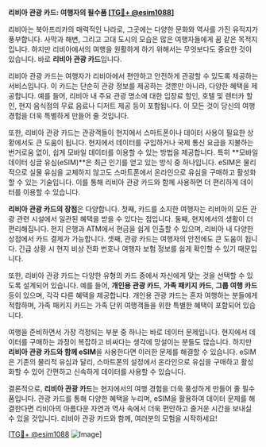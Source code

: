 **리비아 관광 카드: 여행자의 필수품 [[TG💪+ @esim1088](https://t.me/s/esim1088)]**

리비아는 북아프리카의 매력적인 나라로, 그곳에는 다양한 문화와 역사를 가진 유적지가 풍부합니다. 사막과 해변, 그리고 고대 도시의 모습은 많은 여행자들에게 꿈 같은 목적지입니다. 하지만 리비아에서의 여행을 원활하게 하기 위해서는 무엇보다도 중요한 것이 있습니다. 바로 **리비아 관광 카드**입니다.

리비아 관광 카드는 여행자가 리비아에서 편안하고 안전하게 관광할 수 있도록 제공하는 서비스입니다. 이 카드는 단순히 관광 정보를 제공하는 것뿐만 아니라, 다양한 혜택을 제공합니다. 예를 들어, 리비아 내 주요 관광 명소에 대한 입장료 할인, 호텔 및 렌터카 할인, 현지 음식점의 무료 음료나 디저트 제공 등이 포함됩니다. 이 모든 것이 당신의 여행 경험을 더욱 특별하게 만들어 줄 것입니다.

또한, 리비아 관광 카드는 관광객들이 현지에서 스마트폰이나 데이터 사용이 필요한 상황에서도 큰 도움이 됩니다. 현지에서 데이터를 구입하거나 국제 통신 요금을 지불하는 번거로움 없이, 쉽게 모바일 데이터를 이용할 수 있는 방법을 제공합니다. 특히 **모바일 데이터 싱글 유심(eSIM)**은 최근 인기를 얻고 있는 방식 중 하나입니다. eSIM은 물리적으로 실물 유심을 교체하지 않고도 스마트폰에서 온라인으로 유심을 구매하고 활성화할 수 있는 기술입니다. 이를 통해 리비아 관광 카드와 함께 사용하면 더 편리하게 데이터를 이용할 수 있습니다.

**리비아 관광 카드의 장점**은 다양합니다. 첫째, 카드를 소지한 여행자는 리비아의 모든 관광 관련 시설에서 일관된 혜택을 받을 수 있다는 점입니다. 둘째, 현지에서의 생활이 더 편리해집니다. 현지 은행과 ATM에서 현금을 쉽게 인출할 수 있으며, 리비아 내 다양한 상점에서 카드 결제가 가능합니다. 셋째, 관광 카드는 여행자의 안전에도 큰 도움이 됩니다. 긴급 상황 시 현지 비상 전화 번호나 여행자 보험 정보를 쉽게 확인할 수 있기 때문입니다.

또한, 리비아 관광 카드는 다양한 유형의 카드 중에서 자신에게 맞는 것을 선택할 수 있도록 설계되어 있습니다. 예를 들어, **개인용 관광 카드**, **가족 패키지 카드**, **그룹 여행 카드** 등이 있으며, 각각 다른 혜택을 제공합니다. 개인용 관광 카드는 혼자 여행하는 분들에게 적합하며, 가족 패키지 카드는 가족 단위 여행객들을 위한 특별한 혜택이 포함되어 있습니다.

여행을 준비하면서 가장 걱정되는 부분 중 하나는 바로 데이터 문제입니다. 현지에서 데이터를 구매하는 과정이 복잡하고 비싸다는 생각에 망설이는 분들도 많습니다. 하지만 **리비아 관광 카드와 함께 eSIM**을 사용한다면 이러한 문제를 해결할 수 있습니다. eSIM은 기존의 물리적 유심과 달리, 스마트폰의 설정에서 온라인으로 유심을 구매하고 활성화할 수 있어 간편하고 신속하게 데이터를 사용할 수 있습니다.

결론적으로, **리비아 관광 카드**는 현지에서의 여행 경험을 더욱 풍성하게 만들어 줄 필수품입니다. 관광 카드를 통해 다양한 혜택을 누리며, eSIM을 활용하여 데이터 문제를 해결한다면 리비아의 아름다운 자연과 역사 속에서 더욱 편안하고 즐거운 시간을 보내실 수 있을 것입니다. 리비아 관광 카드와 함께, 여러분의 모험을 시작하세요!

[[TG💪+ @esim1088](https://t.me/s/esim1088) ![Image](https://i.postimg.cc/Y0z9fWf4/image.png)]